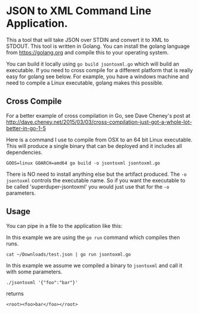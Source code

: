 # JSON to XML Command Line Application.


This a tool that will take JSON over STDIN and convert it to XML to STDOUT. This tool is written in Golang. You can install the golang language from https://golang.org and compile this to your operating system.


You can build it locally using `go build jsontoxml.go` which will build an executable. If you need to cross compile for a different platform that is really easy for golang see below. For example, you have a windows machine and need to compile a Linux executable, golang makes this possible.


## Cross Compile

For a better example of cross compilation in Go, see Dave Cheney's post at http://dave.cheney.net/2015/03/03/cross-compilation-just-got-a-whole-lot-better-in-go-1-5

Here is a command I use to compile from OSX to an 64 bit Linux executable. This will produce a single binary that can be deployed and it includes all dependencies. 

`GOOS=linux GOARCH=amd64 go build -o jsontoxml jsontoxml.go`

There is NO need to install anything else but the artifact produced. The `-o jsontoxml` controls the executable name. So if you want the executable to be called 'superduper-jsontoxml' you would just use that for the `-o` parameters.



## Usage

You can pipe in a file to the application  like this:

In this example we are using the `go run` command which compiles then runs.

`cat ~/Downloads/test.json | go run jsontoxml.go`

In this example we assume we compiled a binary to `jsontoxml` and call it with some parameters.

`./jsontoxml '{"foo":"bar"}'` 

returns

`<root><foo>bar</foo></root>`


